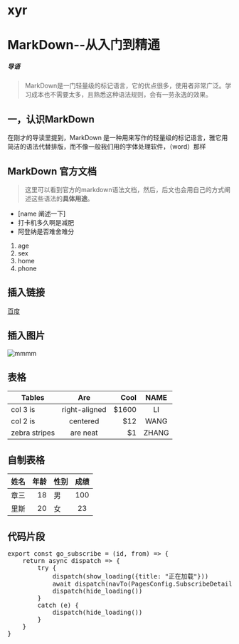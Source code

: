 # xyr
# MarkDown--从入门到精通
##### 导语
> MarkDown是一门轻量级的标记语言，它的优点很多，使用者非常广泛。学习成本也不需要太多，且熟悉这种语法规则，会有一劳永逸的效果。

## 一，认识MarkDown
在刚才的导读里提到，MarkDown 是一种用来写作的轻量级的标记语言，雅它用简洁的语法代替排版，而不像一般我们用的字体处理软件，（word）那样

## MarkDown 官方文档
> 这里可以看到官方的markdown语法文档，然后，后文也会用自己的方式阐述这些语法的**具体用途**。

* [name 阐述一下]
*  打卡机多久啊是减肥
*  阿登纳是否难舍难分

1. age
2. sex
3. home
4. phone

## 插入链接
[百度](http:www.baidu.com)

## 插入图片
![mmmm](http://cdn.sspai.com/attachment/thumbnail/2014/04/15/54b0855cf47d559c8c59e8f503af17d410f70_mw_800_wm_1_wmp_3.jpg)

## 表格
| Tables        | Are           | Cool  | NAME|
| ------------- |:-------------:| -----:| :-----:|
| col 3 is      | right-aligned | $1600 | LI |
| col 2 is      | centered      |   $12 |WANG|
| zebra stripes | are neat      |    $1 |ZHANG|

## 自制表格
| 姓名 | 年龄 | 性别 | 成绩 |
| ---- | -----:| :--- | :----: |
| 章三 | 18 | 男 | 100|
| 里斯 | 20 | 女 | 23 |

## 代码片段
<pre>
export const go_subscribe = (id, from) => {
    return async dispatch => {
        try {
            dispatch(show_loading({title: "正在加载"}))
            await dispatch(navTo(PagesConfig.SubscribeDetail, {id}))
            dispatch(hide_loading())
        }
        catch (e) {
            dispatch(hide_loading())
        }
    }
}
</pre>
